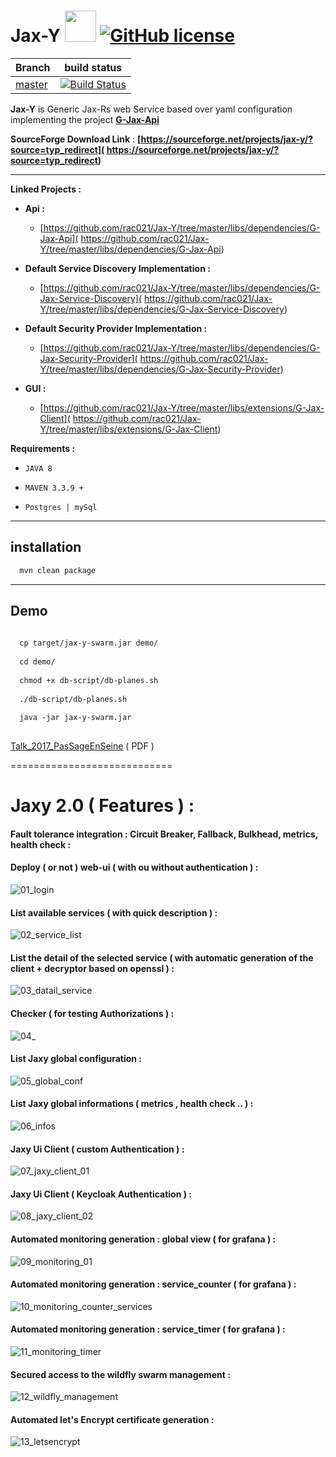 # Jax-Y  <img src="https://cloud.githubusercontent.com/assets/7684497/25315596/e191fb00-2857-11e7-99bf-8e233b4eb795.jpg" width="50"> [![GitHub license](https://img.shields.io/github/license/mashape/apistatus.svg)](https://opensource.org/licenses/MIT) 


| Branch    | build status  |
|-----------|---------------|
| [master](https://github.com/rac021/Jax-Y/tree/master)  |[![Build Status](https://travis-ci.org/ontop/ontop.svg?branch=master)](https://travis-ci.org/rac021/Jax-Y)|



 **Jax-Y** is Generic Jax-Rs web Service based over yaml configuration implementing the project  **[G-Jax-Api]( https://github.com/rac021/Jax-Y/tree/master/libs/dependencies/G-Jax-Api)**

**SourceForge Download Link** : **[https://sourceforge.net/projects/jax-y/?source=typ_redirect]( https://sourceforge.net/projects/jax-y/?source=typ_redirect)** 


------------------------------------------------------

**Linked Projects :** 

- **Api :**
   * [https://github.com/rac021/Jax-Y/tree/master/libs/dependencies/G-Jax-Api]( https://github.com/rac021/Jax-Y/tree/master/libs/dependencies/G-Jax-Api)

- **Default Service Discovery Implementation :**
   * [https://github.com/rac021/Jax-Y/tree/master/libs/dependencies/G-Jax-Service-Discovery]( https://github.com/rac021/Jax-Y/tree/master/libs/dependencies/G-Jax-Service-Discovery) 

- **Default Security Provider Implementation :**
   * [https://github.com/rac021/Jax-Y/tree/master/libs/dependencies/G-Jax-Security-Provider]( https://github.com/rac021/Jax-Y/tree/master/libs/dependencies/G-Jax-Security-Provider) 
   
- **GUI :**
   * [https://github.com/rac021/Jax-Y/tree/master/libs/extensions/G-Jax-Client]( https://github.com/rac021/Jax-Y/tree/master/libs/extensions/G-Jax-Client) 

**Requirements :**

-    `JAVA 8`
    
-    `MAVEN 3.3.9 + `
   
-    `Postgres | mySql `

-----------------------------------------------------

## installation

```xml
  mvn clean package 
```  
------------------------------------------------------

## Demo 

```xml
  
  cp target/jax-y-swarm.jar demo/
  
  cd demo/
  
  chmod +x db-script/db-planes.sh
  
  ./db-script/db-planes.sh 
  
  java -jar jax-y-swarm.jar
  
```  


  [Talk_2017_PasSageEnSeine]( https://github.com/rac021/Jax-Y/blob/master/demo_sourceForge/Talk_PasSageEnSeine/Jax-Y.pdf
) ( PDF ) 


============================

# Jaxy 2.0 ( Features ) :

#### Fault tolerance integration : Circuit Breaker, Fallback, Bulkhead, metrics, health check :

#### Deploy ( or not ) web-ui ( with ou without authentication ) :

![01_login](https://user-images.githubusercontent.com/7684497/48570327-706af980-e904-11e8-8fe4-a0204eb3b950.png)

#### List available services ( with quick description ) :

![02_service_list](https://user-images.githubusercontent.com/7684497/48570376-8b3d6e00-e904-11e8-8f68-36dd6dd560a2.png)

#### List the detail of the selected service ( with automatic generation of the client + decryptor based on openssl ) :

![03_datail_service](https://user-images.githubusercontent.com/7684497/48570409-9abcb700-e904-11e8-9e63-a54150d2b5b0.png)

#### Checker ( for testing Authorizations ) :

![04_](https://user-images.githubusercontent.com/7684497/48570430-a314f200-e904-11e8-9072-03286ec9ee05.png)

#### List Jaxy global configuration  :

![05_global_conf](https://user-images.githubusercontent.com/7684497/48570449-ac9e5a00-e904-11e8-857a-a2a5edba8fbf.png)

#### List Jaxy global informations ( metrics , health check .. ) :

![06_infos](https://user-images.githubusercontent.com/7684497/48570457-b2943b00-e904-11e8-8c7a-0cdd6fe274a3.png)

#### Jaxy Ui Client ( custom Authentication ) :

![07_jaxy_client_01](https://user-images.githubusercontent.com/7684497/48570468-b88a1c00-e904-11e8-822c-560d5ee38fa3.png)

#### Jaxy Ui Client ( Keycloak Authentication ) :

![08_jaxy_client_02](https://user-images.githubusercontent.com/7684497/48570481-bf189380-e904-11e8-8760-2b0b926a7ed1.png)

#### Automated monitoring generation : global view ( for grafana ) :

![09_monitoring_01](https://user-images.githubusercontent.com/7684497/48570493-c5a70b00-e904-11e8-9854-72451452c9ca.png)

#### Automated monitoring generation : service_counter ( for grafana ) :

![10_monitoring_counter_services](https://user-images.githubusercontent.com/7684497/48570510-cc358280-e904-11e8-9d30-bc0ebe2a0639.png)

#### Automated monitoring generation : service_timer ( for grafana ) :

![11_monitoring_timer](https://user-images.githubusercontent.com/7684497/48570525-d2c3fa00-e904-11e8-8a87-3d665ba3ca6c.png)

#### Secured access to the wildfly swarm management :

![12_wildfly_management](https://user-images.githubusercontent.com/7684497/48570543-de172580-e904-11e8-9a2f-0991e92779e5.png)

#### Automated let's Encrypt certificate generation :

![13_letsencrypt](https://user-images.githubusercontent.com/7684497/48572188-00ab3d80-e909-11e8-802f-a046fa53ab2e.png)



